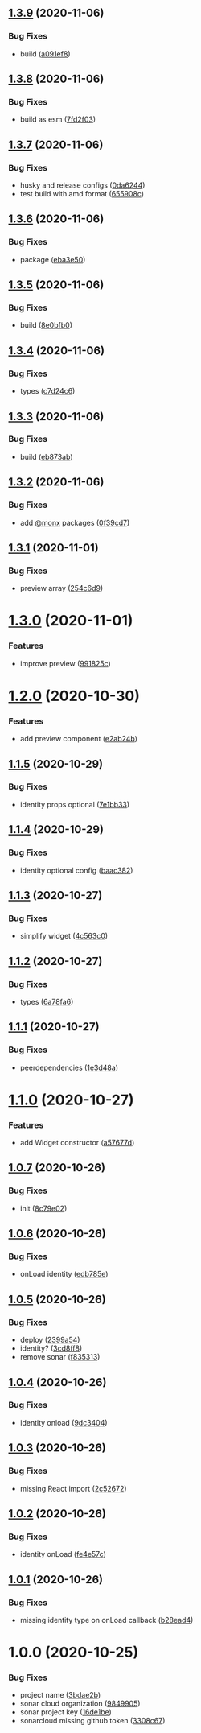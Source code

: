 ## [1.3.9](https://github.com/monx-dev/React-NetlifyCMS/compare/v1.3.8...v1.3.9) (2020-11-06)


### Bug Fixes

* build ([a091ef8](https://github.com/monx-dev/React-NetlifyCMS/commit/a091ef8c0158fb30abf445a55180b504f1fa7f97))

## [1.3.8](https://github.com/monx-dev/React-NetlifyCMS/compare/v1.3.7...v1.3.8) (2020-11-06)


### Bug Fixes

* build as esm ([7fd2f03](https://github.com/monx-dev/React-NetlifyCMS/commit/7fd2f033b5909ebdc273ca231c75da2da0e8a036))

## [1.3.7](https://github.com/monx-dev/React-NetlifyCMS/compare/v1.3.6...v1.3.7) (2020-11-06)


### Bug Fixes

* husky and release configs ([0da6244](https://github.com/monx-dev/React-NetlifyCMS/commit/0da6244b36a08f0dc49174373a727711b722f832))
* test build with amd format ([655908c](https://github.com/monx-dev/React-NetlifyCMS/commit/655908c690fc87d60e8dd929e4195c85de1c45ba))

## [1.3.6](https://github.com/monx-dev/React-NetlifyCMS/compare/v1.3.5...v1.3.6) (2020-11-06)


### Bug Fixes

* package ([eba3e50](https://github.com/monx-dev/React-NetlifyCMS/commit/eba3e50fe1feca2c4d03adb1bae088e8ea366f7a))

## [1.3.5](https://github.com/monx-dev/React-NetlifyCMS/compare/v1.3.4...v1.3.5) (2020-11-06)


### Bug Fixes

* build ([8e0bfb0](https://github.com/monx-dev/React-NetlifyCMS/commit/8e0bfb0b8c2d541c24189f2b1dd509cef8b4b020))

## [1.3.4](https://github.com/monx-dev/React-NetlifyCMS/compare/v1.3.3...v1.3.4) (2020-11-06)


### Bug Fixes

* types ([c7d24c6](https://github.com/monx-dev/React-NetlifyCMS/commit/c7d24c662dc2c3609f245ce6e5e0bb17a87cdfeb))

## [1.3.3](https://github.com/monx-dev/React-NetlifyCMS/compare/v1.3.2...v1.3.3) (2020-11-06)


### Bug Fixes

* build ([eb873ab](https://github.com/monx-dev/React-NetlifyCMS/commit/eb873ab411400bd55012826b6afdd3c1e98ccb31))

## [1.3.2](https://github.com/monx-dev/React-NetlifyCMS/compare/v1.3.1...v1.3.2) (2020-11-06)


### Bug Fixes

* add [@monx](https://github.com/monx) packages ([0f39cd7](https://github.com/monx-dev/React-NetlifyCMS/commit/0f39cd70e8d691e80adceffd3fd3173dabace90c))

## [1.3.1](https://github.com/monx-dev/React-NetlifyCMS/compare/v1.3.0...v1.3.1) (2020-11-01)


### Bug Fixes

* preview array ([254c6d9](https://github.com/monx-dev/React-NetlifyCMS/commit/254c6d9bb095d366b8bb5aef2bc9157fc94eed41))

# [1.3.0](https://github.com/monx-dev/React-NetlifyCMS/compare/v1.2.0...v1.3.0) (2020-11-01)


### Features

* improve preview ([991825c](https://github.com/monx-dev/React-NetlifyCMS/commit/991825c1675460f1ca4155d1cdc4ff074389aff8))

# [1.2.0](https://github.com/monx-dev/React-NetlifyCMS/compare/v1.1.5...v1.2.0) (2020-10-30)


### Features

* add preview component ([e2ab24b](https://github.com/monx-dev/React-NetlifyCMS/commit/e2ab24b77ebfbe6600a33b7a0d6ff101bfee513b))

## [1.1.5](https://github.com/monx-dev/React-NetlifyCMS/compare/v1.1.4...v1.1.5) (2020-10-29)


### Bug Fixes

* identity props optional ([7e1bb33](https://github.com/monx-dev/React-NetlifyCMS/commit/7e1bb334072348948482b7f2a9f891ee2996e1f0))

## [1.1.4](https://github.com/monx-dev/React-NetlifyCMS/compare/v1.1.3...v1.1.4) (2020-10-29)


### Bug Fixes

* identity optional config ([baac382](https://github.com/monx-dev/React-NetlifyCMS/commit/baac382afbebc93bbe00248aac68825aa9735bff))

## [1.1.3](https://github.com/monx-dev/React-NetlifyCMS/compare/v1.1.2...v1.1.3) (2020-10-27)


### Bug Fixes

* simplify widget ([4c563c0](https://github.com/monx-dev/React-NetlifyCMS/commit/4c563c0f05f295b131584d90a75b4f0a2da50b35))

## [1.1.2](https://github.com/monx-dev/React-NetlifyCMS/compare/v1.1.1...v1.1.2) (2020-10-27)


### Bug Fixes

* types ([6a78fa6](https://github.com/monx-dev/React-NetlifyCMS/commit/6a78fa6ca40a696025200d571862bb9ebe1c842e))

## [1.1.1](https://github.com/monx-dev/React-NetlifyCMS/compare/v1.1.0...v1.1.1) (2020-10-27)


### Bug Fixes

* peerdependencies ([1e3d48a](https://github.com/monx-dev/React-NetlifyCMS/commit/1e3d48a832aa16f157a3dbddffacaccbf2c3ac49))

# [1.1.0](https://github.com/monx-dev/React-NetlifyCMS/compare/v1.0.7...v1.1.0) (2020-10-27)


### Features

* add Widget constructor ([a57677d](https://github.com/monx-dev/React-NetlifyCMS/commit/a57677d8d744e47934992b51e94ef7b7e9c5c4cf))

## [1.0.7](https://github.com/monx-dev/React-NetlifyCMS/compare/v1.0.6...v1.0.7) (2020-10-26)


### Bug Fixes

* init ([8c79e02](https://github.com/monx-dev/React-NetlifyCMS/commit/8c79e02ccdd95cab6951d7d9892be154e5b59f3a))

## [1.0.6](https://github.com/monx-dev/React-NetlifyCMS/compare/v1.0.5...v1.0.6) (2020-10-26)


### Bug Fixes

* onLoad identity ([edb785e](https://github.com/monx-dev/React-NetlifyCMS/commit/edb785ee728956cb2ad1f318d21358a36c749032))

## [1.0.5](https://github.com/monx-dev/React-NetlifyCMS/compare/v1.0.4...v1.0.5) (2020-10-26)


### Bug Fixes

* deploy ([2399a54](https://github.com/monx-dev/React-NetlifyCMS/commit/2399a54dba1af8f219b8d2e65694f1ca253fe013))
* identity? ([3cd8ff8](https://github.com/monx-dev/React-NetlifyCMS/commit/3cd8ff867736ed073a1b3c53d8089b8867eaedac))
* remove sonar ([f835313](https://github.com/monx-dev/React-NetlifyCMS/commit/f835313881bcd2ca9dcbaef667436af4ab029122))

## [1.0.4](https://github.com/monx-dev/React-NetlifyCMS/compare/v1.0.3...v1.0.4) (2020-10-26)


### Bug Fixes

* identity onload ([9dc3404](https://github.com/monx-dev/React-NetlifyCMS/commit/9dc3404a82bc615a0bc743c7b486681c7df97ebd))

## [1.0.3](https://github.com/monx-dev/React-NetlifyCMS/compare/v1.0.2...v1.0.3) (2020-10-26)


### Bug Fixes

* missing React import ([2c52672](https://github.com/monx-dev/React-NetlifyCMS/commit/2c52672e3cb592f4bfc84c17ced34a0f2a1a60ab))

## [1.0.2](https://github.com/monx-dev/React-NetlifyCMS/compare/v1.0.1...v1.0.2) (2020-10-26)


### Bug Fixes

* identity onLoad ([fe4e57c](https://github.com/monx-dev/React-NetlifyCMS/commit/fe4e57cda5328501e968d0a40a94dac3b09007c6))

## [1.0.1](https://github.com/monx-dev/React-NetlifyCMS/compare/v1.0.0...v1.0.1) (2020-10-26)


### Bug Fixes

* missing identity type on onLoad callback ([b28ead4](https://github.com/monx-dev/React-NetlifyCMS/commit/b28ead4b6c3d0295d122cd92782b99b88f078811))

# 1.0.0 (2020-10-25)


### Bug Fixes

* project name ([3bdae2b](https://github.com/monx-dev/React-NetlifyCMS/commit/3bdae2b1e4d428630e8b2096a12bc8bed7213fa4))
* sonar cloud organization ([9849905](https://github.com/monx-dev/React-NetlifyCMS/commit/9849905a73701ce70466e79fe77f9a3bf072b687))
* sonar project key ([16de1be](https://github.com/monx-dev/React-NetlifyCMS/commit/16de1be9ce9507d2700bfb1751e6470bd9761eaa))
* sonarcloud missing github token ([3308c67](https://github.com/monx-dev/React-NetlifyCMS/commit/3308c67e48cf1ded4a44af90c05205c688b5cad0))
